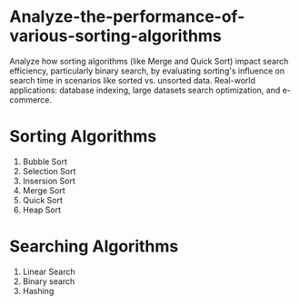 # Analyze-the-performance-of-various-sorting-algorithms
Analyze how sorting algorithms (like Merge and Quick Sort) impact search efficiency, particularly binary search, by evaluating sorting's influence on search time in scenarios like sorted vs. unsorted data. Real-world applications: database indexing, large datasets search optimization, and e-commerce.


# Sorting Algorithms
1) Bubble Sort
2) Selection Sort
3) Insersion Sort
4) Merge Sort
5) Quick Sort
6) Heap Sort

# Searching Algorithms
1) Linear Search
2) Binary search
3) Hashing


